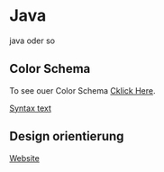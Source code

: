 # Java
java oder so


## Color Schema
To see ouer Color Schema [Cklick Here](https://colormagic.app/palette/lw0iAy4DCbZJWbhw1TVs).

[Syntax text](https://colormagic.app/palette/nCi2NZlKBxNccxA72dKs)

## Design orientierung
[Website](https://preview.colorlib.com/#pageone)
